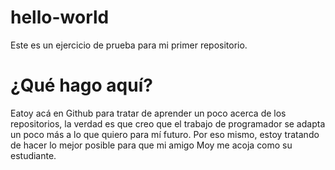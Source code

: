 # hello-world
Este es un ejercicio de prueba para mi primer repositorio.
# ¿Qué hago aquí?
Eatoy acá en Github para tratar de aprender un poco acerca de los repositorios, la verdad es que creo que el trabajo de programador se adapta un poco más a lo que quiero para mí futuro. Por eso mismo, estoy tratando de hacer lo mejor posible para que mi amigo Moy me acoja como su estudiante.
